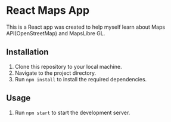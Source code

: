 # React Maps App

This is a React app was created to help myself learn about Maps API(OpenStreetMap) and MapsLibre GL.

## Installation

1. Clone this repository to your local machine.
2. Navigate to the project directory.
3. Run `npm install` to install the required dependencies.

## Usage

1. Run `npm start` to start the development server.
